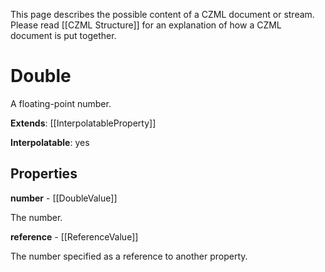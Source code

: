 This page describes the possible content of a CZML document or stream.  Please read [[CZML Structure]] for an explanation of how a CZML document is put together.

# Double

A floating-point number.

**Extends**: [[InterpolatableProperty]]

**Interpolatable**: yes

## Properties

**number** - [[DoubleValue]]

The number.


**reference** - [[ReferenceValue]]

The number specified as a reference to another property.


